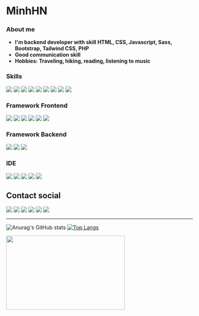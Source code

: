 # MinhHN

### About me

- **I'm backend developer with skill HTML, CSS, Javascript, Sass, Bootstrap, Tailwind CSS, PHP**
- **Good communication skill**
- **Hobbies: Traveling, hiking, reading, listening to music**
### Skills

<div>
    <img src="https://img.shields.io/badge/reactjs-20232A?style=for-the-badge&logo=react&logoColor=61DAFB">
    <img src="https://img.shields.io/badge/styled--components-DB7093?style=for-the-badge&logo=styled-components&logoColor=white"/>
    <img src="https://img.shields.io/badge/TypeScript-007ACC?style=for-the-badge&logo=typescript&logoColor=white" />
    <img src="https://img.shields.io/badge/Sass-CC6699?style=for-the-badge&logo=sass&logoColor=white">
    <img src="https://img.shields.io/badge/HTML5-E34F26?style=for-the-badge&logo=html5&logoColor=white">
    <img src="https://img.shields.io/badge/CSS3-1572B6?style=for-the-badge&logo=css3&logoColor=white">
    <img src="https://img.shields.io/badge/JavaScript-F7DF1E?style=for-the-badge&logo=javascript&logoColor=black">
    <img src="https://img.shields.io/badge/Bootstrap-563D7C?style=for-the-badge&logo=bootstrap&logoColor=white">
    <img src="https://img.shields.io/badge/Tailwind_CSS-1572f2?style=for-the-badge&logo=tailwindcss&logoColor=white">
</div>

### Framework Frontend

<div>
    <img src="https://img.shields.io/badge/React-20232A?style=for-the-badge&logo=react&logoColor=61DAFB">
    <img src="https://img.shields.io/badge/TypeScript-007ACC?style=for-the-badge&logo=typescript&logoColor=white" />
    <img src="https://img.shields.io/badge/React_Native-20232A?style=for-the-badge&logo=react&logoColor=61DAFB">
    <img src="https://img.shields.io/badge/next.js-000000?style=for-the-badge&logo=nextdotjs&logoColor=whit" />
    <img src="https://img.shields.io/badge/Sass-CC6699?style=for-the-badge&logo=sass&logoColor=white">
    <img src="https://img.shields.io/badge/Redux-593D88?style=for-the-badge&logo=redux&logoColor=whit" />
</div>

### Framework Backend

<div>
    <img src="https://img.shields.io/badge/Node.js-339933?style=for-the-badge&logo=nodedotjs&logoColor=white">
    <img src="https://img.shields.io/badge/Laravel-FF2D20?style=for-the-badge&logo=laravel&logoColor=white">
    <img src="https://img.shields.io/badge/MySQL-00000F?style=for-the-badge&logo=mysql&logoColor=white"> 
</div>

### IDE

<div>
    <img src="https://img.shields.io/badge/Visual_Studio_Code-0078D4?style=for-the-badge&logo=visual%20studio%20code&logoColor=white">
    <img src="https://img.shields.io/badge/php_storm-593D88?style=for-the-badge&logo=phpstorm&logoColor=white">
    <img src="https://img.shields.io/badge/Windows-0078D6?style=for-the-badge&logo=windows&logoColor=white">
    <img src="https://img.shields.io/badge/ubuntu-FF0000?style=for-the-badge&logo=ubuntu&logoColor=white">
    <img src="https://img.shields.io/badge/Adobe%20Photoshop-31A8FF?style=for-the-badge&logo=Adobe%20Photoshop&logoColor=black">

</div>

## Contact social

<a href="#" rel="noreferrer" target="_blank"><img src="https://img.shields.io/badge/LinkedIn-0077B5?style=for-the-badge&logo=linkedin&logoColor=white"></a>
<a href="https://www.facebook.com/HNMinh77" rel="noreferrer"  target="_blank"><img src="https://img.shields.io/badge/Facebook-0078D6?style=for-the-badge&logo=facebook&logoColor=white"></a>
<a href="https://www.instagram.com/minhhn_77/" rel="noreferrer"  target="_blank"><img src="https://img.shields.io/badge/Instagram-E4405F?style=for-the-badge&logo=instagram&logoColor=white"></a>
<a href="#" rel="noreferrer"  target="_blank"><img src="https://img.shields.io/badge/WhatsApp-25D366?style=for-the-badge&logo=whatsapp&logoColor=white"></a>
<a href="#" rel="noreferrer" target="_blank"><img src="https://img.shields.io/badge/YouTube-FF0000?style=for-the-badge&logo=youtube&logoColor=white"></a>
<a href="#" rel="noreferrer"  target="_blank"><img src="https://gist.githubusercontent.com/ErykTavares/528eac5ed103738a97a46459235e2ba8/raw/1c60194da1fe1afd8028941d2d9a441bf816ef3c/portifolio.svg"></a>

---

![Anurag's GitHub stats](https://github-readme-stats.vercel.app/api?username=minh7721&show_icons=true&theme=dracula) [![Top Langs](https://github-readme-stats.vercel.app/api/top-langs/?username=minh7721&layout=compact&theme=dracula)](https://github.com/anuraghazra/github-readme-stats)

<div style="text-align:start">
  <img src="https://64.media.tumblr.com/6105db77ee4bc1fad26da93a1366e5c6/tumblr_mmih9mAwfx1s9o2o3o6_500.gif" width="320px" height="200px" >
</div>
